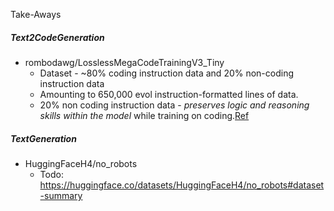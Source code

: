 Take-Aways
##### Text2CodeGeneration
- rombodawg/LosslessMegaCodeTrainingV3_Tiny
	- Dataset - ~80% coding instruction data and 20% non-coding instruction data
	- Amounting to 650,000 evol instruction-formatted lines of data.
	- 20% non coding instruction data - *preserves logic and reasoning skills within the model* while training on coding.[Ref](https://huggingface.co/datasets/rombodawg/LosslessMegaCodeTrainingV3_Tiny)

##### TextGeneration
- HuggingFaceH4/no_robots
	- Todo: https://huggingface.co/datasets/HuggingFaceH4/no_robots#dataset-summary
